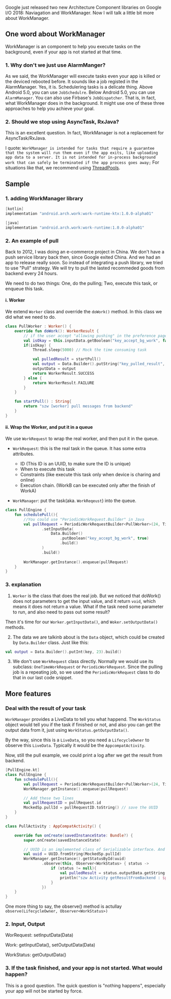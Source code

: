 Google just released two new Architecture Component libraries on Google I/O 2018: Naviagation and WorkManager. Now I will talk a little bit more about WorkManager.

## One word about WorkManager
WorkManager is an component to help you execute tasks on the background, even if your app is not started at that time.

### 1. Why don't we just use AlarmManger?
As we said, the WorkManager will execute tasks even your app is killed or the deviced rebooted before. It sounds like a job registed in the AlarmManager. 
Yes, it is. Schedulering tasks is a delicate thing. Above Android 5.0, you can use `JobSchedulre`. Below Android 5.0, you can use `AlarmManager`. You can also use Firbase's `JobDispatcher`.  That is, in fact, what WorkManager does in the background. It might use one of these three approaches to help you achieve your goal.

### 2. Should we stop using AsyncTask, RxJava?
This is an excellent question. In fact, WorkManager is not a replacement for AsyncTask/RxJava. 

I quote: 
`WorkManager is intended for tasks that require a guarantee that the system will run them even if the app exits, like uploading app data to a server. It is not intended for in-process background work that can safely be terminated if the app process goes away;`
For situations like that, we recommend using [ThreadPools](https://developer.android.com/training/multiple-threads/create-threadpool#ThreadPool).

## Sample

### 1. adding WorkManager library

```groovy
[kotlin]
implementation "android.arch.work:work-runtime-ktx:1.0.0-alpha01"

[java]
implementation "android.arch.work:work-runtime:1.0.0-alpha01"
```

### 2. An example of pull
Back to 2012, I was doing an e-commerce project in China. We don't have a push service library back then, since Google exited China. And we had an app to release really soon. So instead of integrating a push library, we tried to use "Pull" strategy. We will try to pull the lasted recommeded goods from backend every 24 hours. 

We need to do two things: One, do the pulling; Two, execute this task, or enqueue this task.

#### i. Worker
We extend `Worker` class and override the `doWork()` method. In this class we did what we need to do.

```kotlin
class PullWorker : Worker() {
    override fun doWork(): WorkerResult {
        // if the user accept "allowing pushing" in the preference page
        val isOkay = this.inputData.getBoolean("key_accept_bg_work", false)
        if(isOkay) {
            Thread.sleep(5000) // Mock the time consuming task

            val pulledResult = startPull()
            val output = Data.Builder().putString("key_pulled_result", pulledResult).build()
            outputData = output
            return WorkerResult.SUCCESS
        } else {
            return WorkerResult.FAILURE
        }
    }

    fun startPull() : String{
        return "szw [worker] pull messages from backend"
    }
}
```

#### ii. Wrap the Worker, and put it in a queue
We use `WorkRequest` to wrap the real worker, and then put it in the queue.

* `WorkRequest`: this is the real task in the queue. It has some extra attributes. 
    * ID (This ID is an UUID, to make sure the ID is unique)
    * When to execute this task
    * Constraints (like execute this task only when device is charing and online)
    * Execution chain. (WorkB can be executed only after the finish of WorkA)

* `WorkManager`: put the task(aka. `WorkReqeust`) into the queue.

```kotlin
class PullEngine {
    fun schedulePull(){
        //You could use "PeriodicWorkRequest.Builder" in Java
        val pullRequest = PeriodicWorkRequestBuilder<PullWorker>(24, TimeUnit.HOURS)
                .setInputData(
                    Data.Builder()
                        .putBoolean("key_accept_bg_work", true)
                        .build()
                )
                .build()
        
        WorkManager.getInstance().enqueue(pullRequest)
    }
}

```
### 3. explanation

1. `Worker` is the class that does the real job. But we noticed that doWork() does not parameters to get the input value, and it return `void`, which means it does not return a value. What if the task need some parameter to run, and also need to pass out some result?

Then it's time for our `Worker.getInputData()`, and `Woker.setOutputData()` methods.

2. The data we are talkinb about is the `Data` object, which could be created by `Data.Builder` class. Just like this:

```kotlin
val output = Data.Builder().putInt(key, 23).build()
```

3. We don't use `WorkRequest` class directly. Normally we would use its subclass: `OneTimeWorkRequest` or `PeriodicWorkRequest`.
Since the pulling job is a repeating job, so we used the `PeriodicWorkRequest` class to do that in our last code snippet.


## More features

### Deal with the result of your task
`WorkManager` provides a LiveData<WorkStatus> to tell you what happend. The `WorkStatus` object would tell you if the task if finished or not, and also you can get the output data from it, just using `WorkStatus.getOutputData()`.

By the way, since this is a `LiveData`, so you need a `LifecycleOwner` to observe this `LiveData`. Typically it would be the `AppcompatActivity`.

Now, still the pull example, we could print a log after we get the result from backend.

```kotlin
[PullEngine.kt]
class PullEngine {
    fun schedulePull(){
        val pullRequest = PeriodicWorkRequestBuilder<PullWorker>(24, TimeUnit.HOURS).build()
        WorkManager.getInstance().enqueue(pullRequest)

        // Add these two lines
        val pullRequestID = pullRequest.id
        MockedSp.pullId = pullRequestID.toString() // save the UUID
    }
}
```

```kotlin
class PullActivity : AppCompatActivity() {

    override fun onCreate(savedInstanceState: Bundle?) {
        super.onCreate(savedInstanceState)

        // UUID is an implemented class of Serializable interface. And also could be converted to String, back and forth.
        val uuid = UUID.fromString(MockedSp.pullId)
        WorkManager.getInstance().getStatusById(uuid)
                .observe(this, Observer<WorkStatus> { status ->
                    if (status != null){
                        val pulledResult = status.outputData.getString("key_pulled_result", "")
                        println("szw Activity getResultFromBackend : $pulledResult")
                    }
                })
    }
}

```

One more thing to say, the observe() method is actullay `observe(LifecycleOwner, Observer<WorkStatus>)`


### 2. Input, Output

WorRequest: setInputData(Data)

Work: getInputData(), setOutputData(Data)

WorkStatus: getOutputData()


### 3. If the task finished, and your app is not started. What would happen?
This is a good question. The quick question is "nothing happens", especially your app will not be started by force.

```kotlin

```

